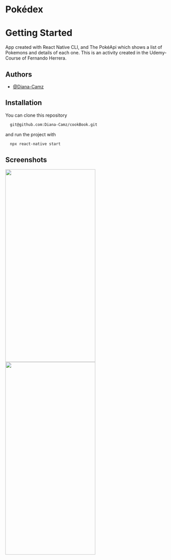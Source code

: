 # Pokédex
# Getting Started

App created with React Native CLI, and The PokéApi which shows a list of Pokemons and details of each one.
This is an activity created in the Udemy-Course of Fernando Herrera.

## Authors

- [@Diana-Camz](https://www.github.com/octokatherine)


## Installation

You can clone this repository 
```bash
  git@github.com:Diana-Camz/cookBook.git
```
and run the project with
```bash
  npx react-native start
```

## Screenshots

<img src='https://github.com/Diana-Camz/Pokedex/assets/89281129/bad37e35-b1d4-4f74-a888-eab6fd90f275' width="280" height="600">
<img src='https://github.com/Diana-Camz/Pokedex/assets/89281129/c9040ebf-0545-47ea-b0f5-7b9f18d23545' width="280" height="600">

